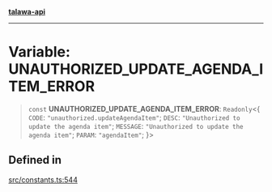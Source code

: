 [**talawa-api**](../../README.md)

***

# Variable: UNAUTHORIZED\_UPDATE\_AGENDA\_ITEM\_ERROR

> `const` **UNAUTHORIZED\_UPDATE\_AGENDA\_ITEM\_ERROR**: `Readonly`\<\{ `CODE`: `"unauthorized.updateAgendaItem"`; `DESC`: `"Unauthorized to update the agenda item"`; `MESSAGE`: `"Unauthorized to update the agenda item"`; `PARAM`: `"agendaItem"`; \}\>

## Defined in

[src/constants.ts:544](https://github.com/Suyash878/talawa-api/blob/095e6964ce2a06c1c30d1acf81b6162203f1db91/src/constants.ts#L544)
